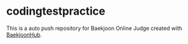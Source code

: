 # codingtestpractice
This is a auto push repository for Baekjoon Online Judge created with [BaekjoonHub](https://github.com/BaekjoonHub/BaekjoonHub).
